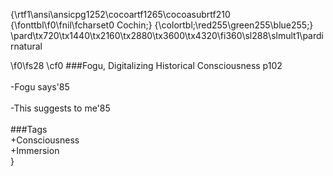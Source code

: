 {\rtf1\ansi\ansicpg1252\cocoartf1265\cocoasubrtf210
{\fonttbl\f0\fnil\fcharset0 Cochin;}
{\colortbl;\red255\green255\blue255;}
\pard\tx720\tx1440\tx2160\tx2880\tx3600\tx4320\fi360\sl288\slmult1\pardirnatural

\f0\fs28 \cf0 \#\#\#Fogu, Digitalizing Historical Consciousness p102\
\
-Fogu says'85\
\
-This suggests to me'85\
\
\#\#\#Tags\
+Consciousness\
+Immersion\
}

